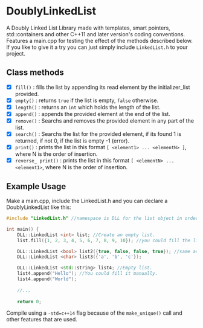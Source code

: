 # DoublyLinkedList
A Doubly Linked List Library made with templates, smart pointers, std::containers and other C++11 and later version's coding conventions.  
Features a main.cpp for testing the effect of the methods described below.  
If you like to give it a try you can just simply include `LinkedList.h` to your project.  

## Class methods  
- [x] `fill()`   : fills the list by appending its read element by the initializer_list provided.  
- [x] `empty()`  : returns `true` if the list is empty, `false` otherwise.  
- [x] `length()` : returns an `int` which holds the length of the list.  
- [x] `append()` : appends the provided element at the end of the list.  
- [x] `remove()` : Searchs and removes the provided element in any part of the list.  
- [x] `search()` : Searchs the list for the provided element, if its found 1 is returned, if not 0, if the list is empty -1 (error).  
- [x] `print()`  : prints the list in this format `[ <element1> ... <elementN> ]`, where N is the order of insertion.  
- [x] `reverse_ print()`  : prints the list in this format `[ <elementN> ... <element1>`, where N is the order of insertion.  

## Example Usage
Make a main.cpp, include the LinkedList.h and you can declare a DoublyLinkedList like this:  
```cpp
#include "LinkedList.h" //namespace is DLL for the list object in order to avoid conflict with other common implementations.

int main() {
    DLL::LinkedList <int> list; //Create an empty list.
    list.fill({1, 2, 3, 4, 5, 6, 7, 8, 9, 10}); //you could fill the list by appending iteratively.

    DLL::LinkedList <bool> list2({true, false, false, true}); //same as filling list but with a constructor.
    DLL::LinkedList <char> list3({'a', 'b', 'c'});

    DLL::LinkedList <std::string> list4; //Empty list.
    list4.append("Hello"); //You could fill it manually.
    list4.append("World");
    
    //...
    
    return 0;
```
Compile using a `-std=c++14` flag because of the `make_unique()` call and other features that are used.
